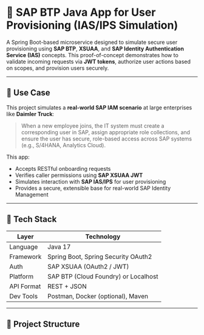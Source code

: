 
# 🚀 SAP BTP Java App for User Provisioning (IAS/IPS Simulation)

A Spring Boot-based microservice designed to simulate secure user provisioning using **SAP BTP**, **XSUAA**, and **SAP Identity Authentication Service (IAS)** concepts. This proof-of-concept demonstrates how to validate incoming requests via **JWT tokens**, authorize user actions based on scopes, and provision users securely.

---

## 📌 Use Case

This project simulates a **real-world SAP IAM scenario** at large enterprises like **Daimler Truck**:

> When a new employee joins, the IT system must create a corresponding user in SAP, assign appropriate role collections, and ensure the user has secure, role-based access across SAP systems (e.g., S/4HANA, Analytics Cloud).

This app:
- Accepts RESTful onboarding requests
- Verifies caller permissions using **SAP XSUAA JWT**
- Simulates interaction with **SAP IAS/IPS** for user provisioning
- Provides a secure, extensible base for real-world SAP Identity Management

---

## 🔧 Tech Stack

| Layer       | Technology                                 |
|------------|---------------------------------------------|
| Language    | Java 17                                     |
| Framework   | Spring Boot, Spring Security OAuth2         |
| Auth        | SAP XSUAA (OAuth2 / JWT)                    |
| Platform    | SAP BTP (Cloud Foundry) or Localhost        |
| API Format  | REST + JSON                                 |
| Dev Tools   | Postman, Docker (optional), Maven           |

---

## 📁 Project Structure


